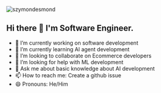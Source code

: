 <p align="left"> <img src="https://komarev.com/ghpvc/?username=szymondesmond&label=Profile%20views&color=0e75b6&style=flat" alt="szymondesmond" /> </p>

## Hi there 👋 I'm Software Engineer.

- 🔭 I’m currently working on software development
- 🌱 I’m currently learning AI agent development
- 👯 I’m looking to collaborate on Ecommerce developers
- 🤔 I’m looking for help with ML development
- 💬 Ask me about basic knowledge about AI development
- 📫 How to reach me: Create a github issue
- 😄 Pronouns: He/Him

